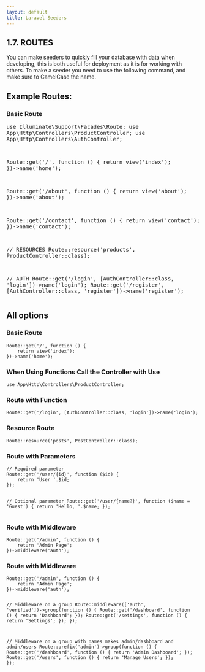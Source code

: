 ```yaml
---
layout: default
title: Laravel Seeders
---
```


<h2>1.7. ROUTES</h2>
<p>You can make seeders to quickly fill your database with data when developing, this is both useful for deployment as it is for working with others. To make a seeder you need to use the following command, and make sure to CamelCase the name.</p>

<h2>Example Routes:</h2>

<h3>Basic Route</h3>
<div class="codesnippet-wrapper">
  <div class="line-numbers">
</div>
<pre class="codesnippet"><?php

use Illuminate\Support\Facades\Route;
use App\Http\Controllers\ProductController;
use App\Http\Controllers\AuthController;

Route::get('/', function () {
    return view('index');
})->name('home');

Route::get('/about', function () {
    return view('about');
})->name('about');

Route::get('/contact', function () {
    return view('contact');
})->name('contact');

// RESOURCES
Route::resource('products', ProductController::class);

// AUTH
Route::get('/login', [AuthController::class, 'login'])->name('login');
Route::get('/register', [AuthController::class, 'register'])->name('register');
</code></pre></div>

<h2>All options</h2>

<h3>Basic Route</h3>
<div class="codesnippet-wrapper">
  <div class="line-numbers">
</div>
<pre class="codesnippet"><code>Route::get('/', function () {
    return view('index');
})->name('home');</code></pre></div>


<h3>When Using Functions Call the Controller with Use</h3>
<div class="codesnippet-wrapper">
  <div class="line-numbers">
</div>
<pre class="codesnippet"><code>use App\Http\Controllers\ProductController;</code></pre></div>


<h3>Route with Function</h3>
<div class="codesnippet-wrapper">
  <div class="line-numbers">
</div>
<pre class="codesnippet"><code>Route::get('/login', [AuthController::class, 'login'])->name('login');</code></pre></div>


<h3>Resource Route</h3>
<div class="codesnippet-wrapper">
  <div class="line-numbers">
</div>
<pre class="codesnippet"><code>Route::resource('posts', PostController::class);</code></pre></div>


<h3>Route with Parameters</h3>
<div class="codesnippet-wrapper">
  <div class="line-numbers">
</div>
<pre class="codesnippet"><code>// Required parameter
Route::get('/user/{id}', function ($id) {
    return 'User '.$id;
});

// Optional parameter
Route::get('/user/{name?}', function ($name = 'Guest') {
    return 'Hello, '.$name;
});</code></pre></div>


<h3>Route with Middleware</h3>
<div class="codesnippet-wrapper">
  <div class="line-numbers">
</div>
<pre class="codesnippet"><code>Route::get('/admin', function () {
    return 'Admin Page';
})->middleware('auth');</code></pre></div>


<h3>Route with Middleware</h3>
<div class="codesnippet-wrapper">
  <div class="line-numbers">
</div>
<pre class="codesnippet"><code>Route::get('/admin', function () {
    return 'Admin Page';
})->middleware('auth');

// Middleware on a group
Route::middleware(['auth', 'verified'])->group(function () {
    Route::get('/dashboard', function () {
        return 'Dashboard';
    });
    Route::get('/settings', function () {
        return 'Settings';
    });
});

// Middleware on a group with names makes admin/dashboard and admin/users
Route::prefix('admin')->group(function () {
    Route::get('/dashboard', function () {
        return 'Admin Dashboard';
    });
    Route::get('/users', function () {
        return 'Manage Users';
    });
});</code></pre></div>
